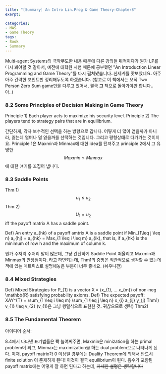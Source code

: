 ```yaml
---
title: "[Summary] An Intro Lin.Prog & Game Theory-Chapter8"
exerpt: 

categories:
- MAS
- Game Theory
tags:
- Book
- Summary
---
```


Multi-agent Systems의 극악무도한 내용 때문에 다른 강의들 뒤적이다가 뭔가 LP를 다시 봐야할 것 같아서, 예전에 대학원 시험 때문에 공부했던 "An Introduction Linear Programming and Game Theory"를 다시 펼쳐봤습니다..신세계를 맛보았네요. 아주 아주 간략한 포인트만 정리해두도록 하겠습니다. (참고로 이 책에서는 오직 Two Person Zero Sum game만을 다루고 있어서, 결국 **그** 책으로 돌아가야만 합니다..아..)

### 8.2 Some Principles of Decision Making in Game Theory
Principle 1) Each player acts to maximize his security level.
Principle 2) The players tend to strategy pairs that are in equilibrium.

간단하게, 각자 보수적인 선택을 하는 방향으로 갑니다. 어떻게 더 많이 얻을까가 아니라, 잃는데 얼머나 덜 잃을까를 선택하는 것입니다. 그리고 평형상태로 다가가는 것이지요. Principle 1은 Maxmin과 Minmax에 대한 idea를 던져주고 principle 2에서 그 유명한 $$Maxmin \leq Minmax$$에 대한 얘기를 끄집어 냅니다.

### 8.3 Saddle Points
Thm 1) $$u_1 \leq u_2$$
Thm 2) $$U_1 = u_2$$ iff the payoff matrix A has a saddle point.

Def) An entry a_{hk} of a payoff amtrix A is a saddle point if Min_{1\leq j \leq n} a_{hj} = a_{hk} = Max_{1 \leq i \leq m} a_{ik}, that is, if a_{hk} is the minimum of row h and the maximum of column k.

뭔가 주저리 주저리 말이 많은데, 그냥 간단하게 Saddle Point 떠올리고 Maxmin과 Minmax의 안장점이다. 라고 하면되는데, Thm1의 증명은 직관적으로 생각할 수 있는데 책에 있는 매트릭스로 설명해놓은 부분이 너무 좋네요. (쉬우니깐) 

### 8.4 Mixed Strategies
Def) Mixed Strategies for P_{1} is a vector X = (x_{1}, ... x_{m}) of non-neg \mathbb{R} satisfying probability axioms.
Def) The expected payoff: XAY^{T} = \sum_{1 \leq i \leq m} \sum_{1 \leq j \leq n} x_{i} a_{ij} y_{j}
Thm1) v_{1} \leq v_{2} (v_{1}은 그냥 행렬식으로 표현한 것. 귀찮으므로 생략)
Thm2) 


### 8.5 The Fundamental Theorem
아이디어 순서:

8.4에서 나타낸 표기법들은 쫙 늘여써주면, Maxmin은 minization을 하는 primal problem이 되고, Minmax는 maximization을 하는 dual problem으로 나타나게 된다. 이때, payoff matrix가 0 이상일 경우에는 Duality Theorem에 의해서 반드시 finite solution 이 존재하게 된다! 이것이 결국 equilibrium이 된다. 음수가 포함된 payoff matrix에는 어떻게 잘 하면 된다고 하는데, ~~자세한 설명은 생략합니다~~




















